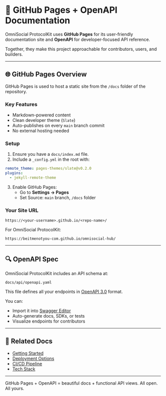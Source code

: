 # 📘 GitHub Pages + OpenAPI Documentation

OmniSocial ProtocolKit uses **GitHub Pages** for its user-friendly documentation site and **OpenAPI** for developer-focused API reference.

Together, they make this project approachable for contributors, users, and builders.

---

## 🌐 GitHub Pages Overview

GitHub Pages is used to host a static site from the `/docs` folder of the repository.

### Key Features

- Markdown-powered content
- Clean developer theme (`Slate`)
- Auto-publishes on every `main` branch commit
- No external hosting needed

### Setup

1. Ensure you have a `docs/index.md` file.
2. Include a `_config.yml` in the root with:

```yaml
remote_theme: pages-themes/slate@v0.2.0
plugins:
  - jekyll-remote-theme
```

3. Enable GitHub Pages:
   - Go to **Settings → Pages**
   - Set Source: `main` branch, `/docs` folder

### Your Site URL

```
https://<your-username>.github.io/<repo-name>/
```

For OmniSocial ProtocolKit:

```
https://beitmenotyou-com.github.io/omnisocial-hub/
```

---

## 🔍 OpenAPI Spec

OmniSocial ProtocolKit includes an API schema at:

```
docs/api/openapi.yaml
```

This file defines all your endpoints in [OpenAPI 3.0](https://swagger.io/specification/) format.

You can:
- Import it into [Swagger Editor](https://editor.swagger.io/)
- Auto-generate docs, SDKs, or tests
- Visualize endpoints for contributors

---

## 📎 Related Docs

- [Getting Started](./getting-started.html)
- [Deployment Options](./deployment-options.html)
- [CI/CD Pipeline](./github-actions-ci-cd.html)
- [Tech Stack](./tech-stack.html)

---

GitHub Pages + OpenAPI = beautiful docs + functional API views. All open. All yours.
